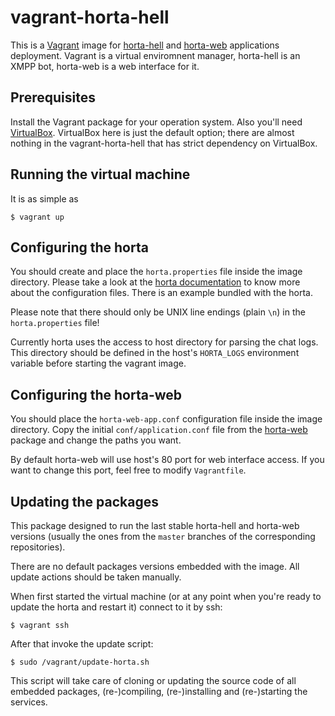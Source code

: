 vagrant-horta-hell
==================

This is a [Vagrant](http://www.vagrantup.com/) image for
[horta-hell](https://github.com/codingteam/horta-hell) and
[horta-web](https://github.com/codingteam/horta-hell) applications
deployment. Vagrant is a virtual enviromnent manager, horta-hell is an
XMPP bot, horta-web is a web interface for it.

Prerequisites
-------------

Install the Vagrant package for your operation system. Also you'll
need [VirtualBox](https://www.virtualbox.org/). VirtualBox here is
just the default option; there are almost nothing in the
vagrant-horta-hell that has strict dependency on VirtualBox.

Running the virtual machine
---------------------------

It is as simple as

    $ vagrant up

Configuring the horta
---------------------

You should create and place the `horta.properties` file inside the
image directory. Please take a look at the [horta
documentation](https://github.com/codingteam/horta-hell) to know more
about the configuration files. There is an example bundled with the
horta.

Please note that there should only be UNIX line endings (plain `\n`)
in the `horta.properties` file!

Currently horta uses the access to host directory for parsing the chat
logs. This directory should be defined in the host's `HORTA_LOGS`
environment variable before starting the vagrant image.

Configuring the horta-web
-------------------------

You should place the `horta-web-app.conf` configuration file inside the
image directory. Copy the initial `conf/application.conf` file from
the [horta-web](https://github.com/codingteam/horta-hell) package and
change the paths you want.

By default horta-web will use host's 80 port for web interface
access. If you want to change this port, feel free to modify
`Vagrantfile`.

Updating the packages
---------------------

This package designed to run the last stable horta-hell and horta-web
versions (usually the ones from the `master` branches of the
corresponding repositories).

There are no default packages versions embedded with the image. All
update actions should be taken manually.

When first started the virtual machine (or at any point when you're
ready to update the horta and restart it) connect to it by ssh:

    $ vagrant ssh

After that invoke the update script:

    $ sudo /vagrant/update-horta.sh

This script will take care of cloning or updating the source code of
all embedded packages, (re-)compiling, (re-)installing and
(re-)starting the services.